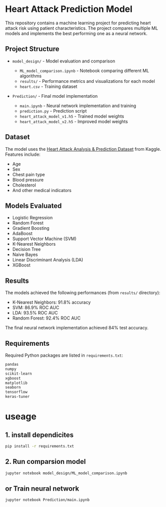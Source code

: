 # Heart Attack Prediction Model

This repository contains a machine learning project for predicting heart attack risk using patient characteristics. The project compares multiple ML models and implements the best performing one as a neural network.

## Project Structure

- `model_design/` - Model evaluation and comparison
  - `ML_model_comparison.ipynb` - Notebook comparing different ML algorithms
  - `results/` - Performance metrics and visualizations for each model
  - `heart.csv` - Training dataset

- `Prediction/` - Final model implementation  
  - `main.ipynb` - Neural network implementation and training
  - `prediction.py` - Prediction script
  - `heart_attack_model_v1.h5` - Trained model weights
  - `heart_attack_model_v2.h5` - Improved model weights

## Dataset

The model uses the [Heart Attack Analysis & Prediction Dataset](https://www.kaggle.com/datasets/rashikrahmanpritom/heart-attack-analysis-prediction-dataset) from Kaggle. Features include:

- Age
- Sex 
- Chest pain type
- Blood pressure
- Cholesterol
- And other medical indicators

## Models Evaluated

- Logistic Regression
- Random Forest
- Gradient Boosting
- AdaBoost
- Support Vector Machine (SVM)
- K-Nearest Neighbors
- Decision Tree
- Naive Bayes
- Linear Discriminant Analysis (LDA)
- XGBoost

## Results

The models achieved the following performances (from `results/` directory):

- K-Nearest Neighbors: 91.8% accuracy
- SVM: 86.9% ROC AUC
- LDA: 93.5% ROC AUC 
- Random Forest: 92.4% ROC AUC

The final neural network implementation achieved 84% test accuracy.

## Requirements

Required Python packages are listed in `requirements.txt`:

```sh
pandas
numpy 
scikit-learn
xgboost
matplotlib
seaborn
tensorflow
keras-tuner
```

# useage 

## 1. install dependicites 
```bash 
pip install -r requirements.txt
```

## 2. Run comparsion model
```bash 
jupyter notebook model_design/ML_model_comparison.ipynb
```

## or Train neural network 

```bash 
jupyter notebook Prediction/main.ipynb
```

